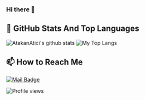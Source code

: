 ### Hi there 👋


## 📌 GitHub Stats And Top Languages

<p float="center">
  <img  src="https://github-readme-stats.vercel.app/api?username=AtakanAtici&show_icons=true&count_private=true&hide=contribs,issues" alt="AtakanAtici's github stats" />
  <img  src="https://github-readme-stats.vercel.app/api/top-langs/?username=AtakanAtici&layout=compact&hide=html,css" alt="My Top Langs" />
</p>

## 📫 How to Reach Me
[![Mail Badge](https://img.shields.io/badge/Mail-c14438?style=for-the-badge&logo=Gmail&logoColor=white&link=mailto:atakanatici0@gmail.com)](mailto:atakanatici0@gmail.com)

![Profile views](https://gpvc.arturio.dev/atakanatici) 




